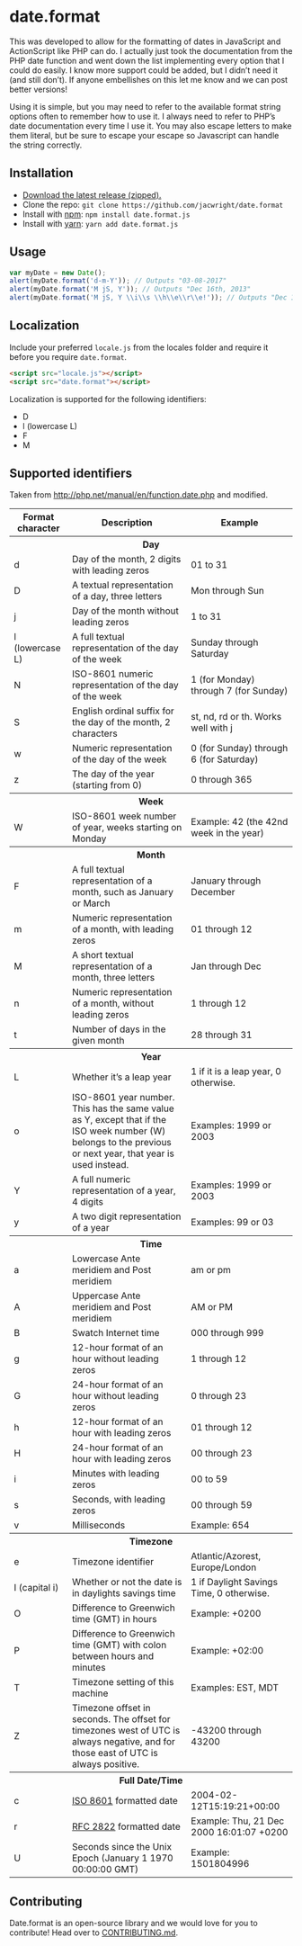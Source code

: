 # date.format

This was developed to allow for the formatting of dates in JavaScript and ActionScript like PHP can do. I actually just took the documentation from the PHP date function and went down the list implementing every option that I could do easily. I know more support could be added, but I didn’t need it (and still don’t). If anyone embellishes on this let me know and we can post better versions!

Using it is simple, but you may need to refer to the available format string options often to remember how to use it. I always need to refer to PHP’s date documentation every time I use it. You may also escape letters to make them literal, but be sure to escape your escape so Javascript can handle the string correctly.

## Installation

- [Download the latest release (zipped).](https://github.com/jacwright/date.format/archive/master.zip)
- Clone the repo: `git clone https://github.com/jacwright/date.format`
- Install with [npm](https://www.npmjs.com): `npm install date.format.js`
- Install with [yarn](https://yarnpkg.com): `yarn add date.format.js`

## Usage

```javascript
var myDate = new Date();
alert(myDate.format('d-m-Y')); // Outputs "03-08-2017"
alert(myDate.format('M jS, Y')); // Outputs "Dec 16th, 2013"
alert(myDate.format('M jS, Y \\i\\s \\h\\e\\r\\e!')); // Outputs "Dec 16th, 2013 is here!"
```

## Localization

Include your preferred `locale.js` from the locales folder and require it before you require `date.format`.
```html
<script src="locale.js"></script>
<script src="date.format"></script>
```

Localization is supported for the following identifiers:
- D
- l (lowercase L)
- F
- M

## Supported identifiers

Taken from http://php.net/manual/en/function.date.php and modified.

<table>
  <thead>
    <tr>
      <th>Format character</th>
      <th>Description</th>
      <th>Example</th>
    </tr>
  </thead>
  <tbody>
    <tr>
      <th colspan="3">Day</th>
    </tr>
    <tr>
      <td>d</td>
      <td>Day of the month, 2 digits with leading zeros</td>
      <td>01 to 31</td>
    </tr>
    <tr>
      <td>D</td>
      <td>A textual representation of a day, three letters</td>
      <td>Mon through Sun</td>
    </tr>
    <tr>
      <td>j</td>
      <td>Day of the month without leading zeros</td>
      <td>1 to 31</td>
    </tr>
    <tr>
      <td>l (lowercase L)</td>
      <td>A full textual representation of the day of the week</td>
      <td>Sunday through Saturday</td>
    </tr>
    <tr>
      <td>N</td>
      <td>ISO-8601 numeric representation of the day of the week</td>
      <td>1 (for Monday) through 7 (for Sunday)</td>
    </tr>
    <tr>
      <td>S</td>
      <td>English ordinal suffix for the day of the month, 2 characters</td>
      <td>st, nd, rd or th. Works well with j</td>
    </tr>
    <tr>
      <td>w</td>
      <td>Numeric representation of the day of the week</td>
      <td>0 (for Sunday) through 6 (for Saturday)</td>
    </tr>
    <tr>
      <td>z</td>
      <td>The day of the year (starting from 0)</td>
      <td>0 through 365</td>
    </tr>
    <tr>
      <th colspan="3">Week</th>
    </tr>
    <tr>
      <td>W</td>
      <td>ISO-8601 week number of year, weeks starting on Monday</td>
      <td>Example: 42 (the 42nd week in the year)</td>
    </tr>
    <tr>
      <th colspan="3">Month</th>
    </tr>
    <tr>
      <td>F</td>
      <td>A full textual representation of a month, such as January or March</td>
      <td>January through December</td>
    </tr>
    <tr>
      <td>m</td>
      <td>Numeric representation of a month, with leading zeros</td>
      <td>01 through 12</td>
    </tr>
    <tr>
      <td>M</td>
      <td>A short textual representation of a month, three letters</td>
      <td>Jan through Dec</td>
    </tr>
    <tr>
      <td>n</td>
      <td>Numeric representation of a month, without leading zeros</td>
      <td>1 through 12</td>
    </tr>
    <tr>
      <td>t</td>
      <td>Number of days in the given month</td>
      <td>28 through 31</td>
    </tr>
    <tr>
      <th colspan="3">Year</th>
    </tr>
    <tr>
      <td>L</td>
      <td>Whether it’s a leap year</td>
      <td>1 if it is a leap year, 0 otherwise.</td>
    </tr>
    <tr>
      <td>o</td>
      <td>ISO-8601 year number. This has the same value as Y, except that if the ISO week number (W) belongs to the previous or next year, that year is used instead.</td>
      <td>Examples: 1999 or 2003</td>
    </tr>
    <tr>
      <td>Y</td>
      <td>A full numeric representation of a year, 4 digits</td>
      <td>Examples: 1999 or 2003</td>
    </tr>
    <tr>
      <td>y</td>
      <td>A two digit representation of a year</td>
      <td>Examples: 99 or 03</td>
    </tr>
    <tr>
      <th colspan="3">Time</th>
    </tr>
    <tr>
      <td>a</td>
      <td>Lowercase Ante meridiem and Post meridiem</td>
      <td>am or pm</td>
    </tr>
    <tr>
      <td>A</td>
      <td>Uppercase Ante meridiem and Post meridiem</td>
      <td>AM or PM</td>
    </tr>
    <tr>
      <td>B</td>
      <td>Swatch Internet time</td>
      <td>000 through 999</td>
    </tr>
    <tr>
      <td>g</td>
      <td>12-hour format of an hour without leading zeros</td>
      <td>1 through 12</td>
    </tr>
    <tr>
      <td>G</td>
      <td>24-hour format of an hour without leading zeros</td>
      <td>0 through 23</td>
    </tr>
    <tr>
      <td>h</td>
      <td>12-hour format of an hour with leading zeros</td>
      <td>01 through 12</td>
    </tr>
    <tr>
      <td>H</td>
      <td>24-hour format of an hour with leading zeros</td>
      <td>00 through 23</td>
    </tr>
    <tr>
      <td>i</td>
      <td>Minutes with leading zeros</td>
      <td>00 to 59</td>
    </tr>
    <tr>
      <td>s</td>
      <td>Seconds, with leading zeros</td>
      <td>00 through 59</td>
    </tr>
	<tr>
      <td>v</td>
	  <td>Milliseconds</td>
	  <td>Example: 654</td>
	</tr>
    <tr>
      <th colspan="3">Timezone</th>
    </tr>
    <tr>
      <td>e</td>
      <td>Timezone identifier</td>
      <td>Atlantic/Azorest, Europe/London</td>
    </tr>
    <tr>
      <td>I (capital i)</td>
      <td>Whether or not the date is in daylights savings time</td>
      <td>1 if Daylight Savings Time, 0 otherwise.</td>
    </tr>
    <tr>
      <td>O</td>
      <td>Difference to Greenwich time (GMT) in hours</td>
      <td>Example: +0200</td>
    </tr>
    <tr>
      <td>P</td>
      <td>Difference to Greenwich time (GMT) with colon between hours and minutes</td>
      <td>Example: +02:00</td>
    </tr>
    <tr>
      <td>T</td>
      <td>Timezone setting of this machine</td>
      <td>Examples: EST, MDT</td>
    </tr>
    <tr>
      <td>Z</td>
      <td>Timezone offset in seconds. The offset for timezones west of UTC is always negative, and for those east of UTC is always positive.</td>
      <td>-43200 through 43200</td>
    </tr>
    <tr>
      <th colspan="3">Full Date/Time</th>
    </tr>
    <tr>
      <td>c</td>
      <td><a href="https://www.iso.org/iso-8601-date-and-time-format.html" target="_blank">ISO 8601</a> formatted date</td>
      <td>2004-02-12T15:19:21+00:00</td>
    </tr>
    <tr>
      <td>r</td>
      <td><a href="https://www.ietf.org/rfc/rfc2822.txt" target="_blank">RFC 2822</a> formatted date</td>
      <td>Example: Thu, 21 Dec 2000 16:01:07 +0200</td>
    </tr>
    <tr>
      <td>U</td>
      <td>Seconds since the Unix Epoch (January 1 1970 00:00:00 GMT)</td>
      <td>Example: 1501804996</td>
    </tr>
  </tbody>
</table>

## Contributing

Date.format is an open-source library and we would love for you to contribute! Head over to [CONTRIBUTING.md](https://github.com/jacwright/date.format/blob/master/CONTRIBUTING.md).
